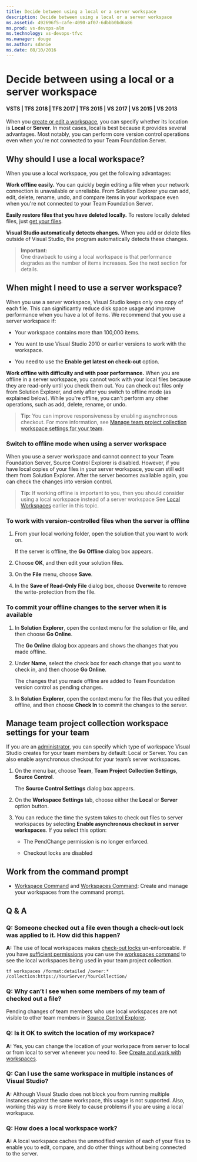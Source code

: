 ```yaml
---
title: Decide between using a local or a server workspace
description: Decide between using a local or a server workspace
ms.assetid: 492696f5-cafe-4090-af07-6dbbb0bd6a86
ms.prod: vs-devops-alm
ms.technology: vs-devops-tfvc
ms.manager: douge
ms.author: sdanie
ms.date: 08/10/2016
---
```


# Decide between using a local or a server workspace

#### VSTS | TFS 2018 | TFS 2017 | TFS 2015 | VS 2017 | VS 2015 | VS 2013

When you [create or edit a workspace](create-work-workspaces.md), you can specify whether its location is **Local** or **Server**. In most cases, local is best because it provides several advantages. Most notably, you can perform core version control operations even when you're not connected to your Team Foundation Server.

<a name="local"></a>

## Why should I use a local workspace?

When you use a local workspace, you get the following advantages:

**Work offline easily.** You can quickly begin editing a file when your network connection is unavailable or unreliable. From Solution Explorer you can add, edit, delete, rename, undo, and compare items in your workspace even when you're not connected to your Team Foundation Server.

**Easily restore files that you have deleted locally.** To restore locally deleted files, just [get your files](develop-your-app-team-foundation-version-control.md).

**Visual Studio automatically detects changes.** When you add or delete files outside of Visual Studio, the program automatically detects these changes.

>**Important:**  
>One drawback to using a local workspace is that performance degrades as the number of items increases. See the next section for details.

## When might I need to use a server workspace?

When you use a server workspace, Visual Studio keeps only one copy of each file. This can significantly reduce disk space usage and improve performance when you have a lot of items. We recommend that you use a server workspace if:

-   Your workspace contains more than 100,000 items.

-   You want to use Visual Studio 2010 or earlier versions to work with the workspace.

-   You need to use the **Enable get latest on check-out** option.

**Work offline with difficulty and with poor performance.** When you are offline in a server workspace, you cannot work with your local files because they are read-only until you check them out. You can check out files only from Solution Explorer, and only after you switch to offline mode (as explained below). While you're offline, you can't perform any other operations, such as add, delete, rename, or undo.

>**Tip:**
You can improve responsiveness by enabling asynchronous checkout. For more information, see [Manage team project collection workspace settings for your team](decide-between-using-local-server-workspace.md#Admin_Settings).

### Switch to offline mode when using a server workspace

When you use a server workspace and cannot connect to your Team Foundation Server, Source Control Explorer is disabled. However, if you have local copies of your files in your server workspace, you can still edit them from Solution Explorer. After the server becomes available again, you can check the changes into version control.

>**Tip:**
If working offline is important to you, then you should consider using a local workspace instead of a server workspace See [Local Workspaces](decide-between-using-local-server-workspace.md#local) earlier in this topic.

### To work with version-controlled files when the server is offline

1.  From your local working folder, open the solution that you want to work on.

    If the server is offline, the **Go Offline** dialog box appears.

2.  Choose **OK**, and then edit your solution files.

3.  On the **File** menu, choose **Save**.

4.  In the **Save of Read-Only File** dialog box, choose **Overwrite** to remove the write-protection from the file.

### To commit your offline changes to the server when it is available

1.  In **Solution Explorer**, open the context menu for the solution or file, and then choose **Go Online**.

    The **Go Online** dialog box appears and shows the changes that you made offline.

2.  Under **Name**, select the check box for each change that you want to check in, and then choose **Go Online**.

    The changes that you made offline are added to Team Foundation version control as pending changes.

3.  In **Solution Explorer**, open the context menu for the files that you edited offline, and then choose **Check In** to commit the changes to the server.

<a name="Admin_Settings">

## Manage team project collection workspace settings for your team

If you are an [administrator](https://msdn.microsoft.com/library/ms253077), you can specify which type of workspace Visual Studio creates for your team members by default: Local or Server. You can also enable asynchronous checkout for your team’s server workspaces.

1.  On the menu bar, choose **Team**, **Team Project Collection Settings**, **Source Control**.

    The **Source Control Settings** dialog box appears.

2.  On the **Workspace Settings** tab, choose either the **Local** or **Server** option button.

3.  You can reduce the time the system takes to check out files to server workspaces by selecting **Enable asynchronous checkout in server workspaces**. If you select this option:

    -   The PendChange permission is no longer enforced.

    -   Checkout locks are disabled

## Work from the command prompt

-    [Workspace Command](workspace-command.md)  and [Workspaces Command](workspaces-command.md): Create and manage your workspaces from the command prompt.

## Q & A

 
### Q: Someone checked out a file even though a check-out lock was applied to it. How did this happen?

**A:** The use of local workspaces makes [check-out locks](understand-lock-types.md) un-enforceable. If you have [sufficient permissions](../security/permissions.md#tfvc) you can use the [workspaces command](workspaces-command.md) to see the local workspaces being used in your team project collection.

    tf workspaces /format:detailed /owner:* /collection:https://YourServer/YourCollection/

### Q: Why can’t I see when some members of my team of checked out a file?

Pending changes of team members who use local workspaces are not visible to other team members in [Source Control Explorer](use-source-control-explorer-manage-files-under-version-control.md).

### Q: Is it OK to switch the location of my workspace?

**A:** Yes, you can change the location of your workspace from server to local or from local to server whenever you need to. See [Create and work with workspaces](create-work-workspaces.md).

### Q: Can I use the same workspace in multiple instances of Visual Studio?

**A:** Although Visual Studio does not block you from running multiple instances against the same workspace, this usage is not supported. Also, working this way is more likely to cause problems if you are using a local workspace.

### Q: How does a local workspace work?

**A:** A local workspace caches the unmodified version of each of your files to enable you to edit, compare, and do other things without being connected to the server.
